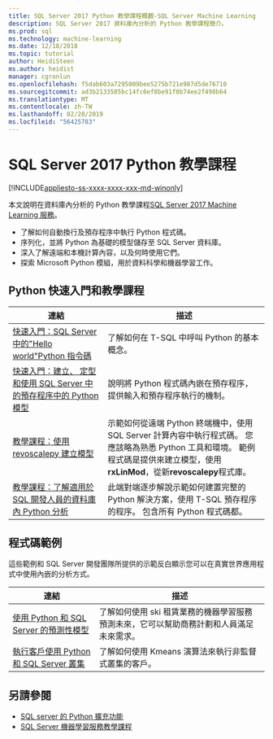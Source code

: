 ```yaml
---
title: SQL Server 2017 Python 教學課程概觀-SQL Server Machine Learning
description: SQL Server 2017 資料庫內分析的 Python 教學課程簡介。
ms.prod: sql
ms.technology: machine-learning
ms.date: 12/18/2018
ms.topic: tutorial
author: HeidiSteen
ms.author: heidist
manager: cgronlun
ms.openlocfilehash: f5dab603a7295009bee5275b721e987d5de76710
ms.sourcegitcommit: ad3b2133585bc14fc6ef8be91f8b74ee2f498b64
ms.translationtype: MT
ms.contentlocale: zh-TW
ms.lasthandoff: 02/20/2019
ms.locfileid: "56425783"
---
```

# <a name="sql-server-2017-python-tutorials"></a>SQL Server 2017 Python 教學課程
[!INCLUDE[appliesto-ss-xxxx-xxxx-xxx-md-winonly](../../includes/appliesto-ss-xxxx-xxxx-xxx-md-winonly.md)]

本文說明在資料庫內分析的 Python 教學課程[SQL Server 2017 Machine Learning 服務](../install/sql-machine-learning-services-windows-install.md)。 

+ 了解如何自動換行及預存程序中執行 Python 程式碼。
+ 序列化，並將 Python 為基礎的模型儲存至 SQL Server 資料庫。
+ 深入了解遠端和本機計算內容，以及何時使用它們。
+ 探索 Microsoft Python 模組，用於資料科學和機器學習工作。

<a name="bkmk_pythontutorials"></a>

## <a name="python-quickstarts-and-tutorials"></a>Python 快速入門和教學課程

| 連結 | 描述 |
|------|-------------|
| [快速入門：SQL Server 中的"Hello world"Python 指令碼](quickstart-python-run-using-t-sql.md) | 了解如何在 T-SQL 中呼叫 Python 的基本概念。 |
| [快速入門：建立、 定型和使用 SQL Server 中的預存程序中的 Python 模型](quickstart-python-train-score-in-tsql.md) | 說明將 Python 程式碼內嵌在預存程序，提供輸入和預存程序執行的機制。 |
| [教學課程：使用 revoscalepy 建立模型](use-python-revoscalepy-to-create-model.md) | 示範如何從遠端 Python 終端機中，使用 SQL Server 計算內容中執行程式碼。 您應該略為熟悉 Python 工具和環境。 範例程式碼是提供來建立模型，使用**rxLinMod**，從新**revoscalepy**程式庫。 |
| [教學課程：了解適用於 SQL 開發人員的資料庫內 Python 分析](sqldev-in-database-python-for-sql-developers.md) | 此端對端逐步解說示範如何建置完整的 Python 解決方案，使用 T-SQL 預存程序的程序。 包含所有 Python 程式碼都。|

<a name ="bkmk_samples"></a>

## <a name="code-samples"></a>程式碼範例

這些範例和 SQL Server 開發團隊所提供的示範反白顯示您可以在真實世界應用程式中使用內嵌的分析方式。

| 連結 | 描述 |
|------|-------------|
| [使用 Python 和 SQL Server 的預測性模型](https://microsoft.github.io/sql-ml-tutorials/python/rentalprediction/) | 了解如何使用 ski 租賃業務的機器學習服務預測未來，它可以幫助商務計劃和人員滿足未來需求。 |
| [執行客戶使用 Python 和 SQL Server 叢集](https://microsoft.github.io/sql-ml-tutorials/python/customerclustering/) | 了解如何使用 Kmeans 演算法來執行非監督式叢集的客戶。 |

## <a name="see-also"></a>另請參閱

+ [SQL server 的 Python 擴充功能](../concepts/extension-python.md)
+ [SQL Server 機器學習服務教學課程](machine-learning-services-tutorials.md)
